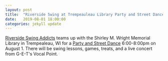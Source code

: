 ```yaml
---
layout: post
title:  "Riverside Swing at Trempeauleau Library Party and Street Dance"
date:   2019-08-01 18:00:00
categories: jekyll update
---
```


<div class="entry-content">
  <p><a href="https://www.facebook.com/groups/riversideswingaddicts/">Riverside Swing Addicts</a> 
  teams up with the Shirley M. Wright Memorial Library in Trempealeau, WI for a
  <a href="https://www.wrlsweb.org/trempealeau/event/party-and-street-dance/?instance_id=14237">Party and Street Dance</a> 6:00-8:00pm on August 1.
  There will be swing lessons, games, treats, and a live concert from G-E-T's Vocal Point.
</p>
</div>

